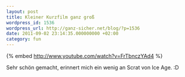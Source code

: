```yaml
---
layout: post
title: Kleiner Kurzfilm ganz groß
wordpress_id: 1536
wordpress_url: http://ganz-sicher.net/blog/?p=1536
date: 2011-09-02 23:14:35.000000000 +02:00
category: fun
---
```


{% embed http://www.youtube.com/watch?v=FrTbnczYAd4 %}

Sehr schön gemacht, erinnert mich ein wenig an Scrat von Ice Age. :D
